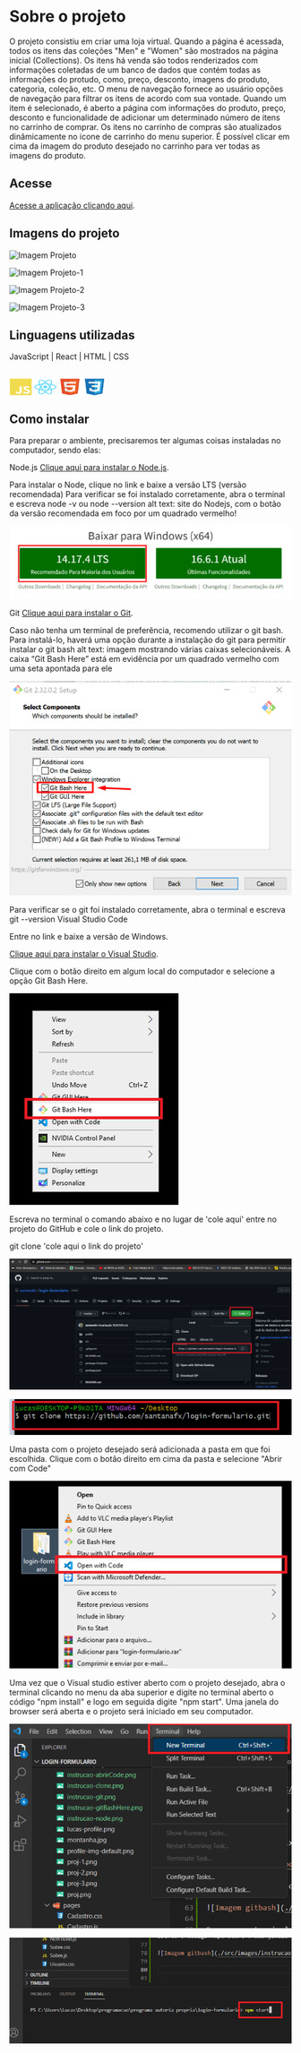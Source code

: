 # Sobre o projeto

O projeto consistiu em criar uma loja virtual. Quando a página é acessada, todos os itens das coleções "Men" e "Women" são mostrados na página inicial (Collections). Os itens há venda são todos renderizados com informações coletadas de um banco de dados que contém todas as informações do protudo, como, preço, desconto, imagens do produto, categoria, coleção, etc. O menu de navegação fornece ao usuário opções de navegação para filtrar os itens de acordo com sua vontade. Quando um item é selecionado, é aberto a página com informações do produto, preço, desconto e funcionalidade de adicionar um determinado número de itens no carrinho de comprar. Os itens no carrinho de compras são atualizados dinâmicamente no icone de carrinho do menu superior. É possível clicar em cima da imagem do produto desejado no carrinho para ver todas as imagens do produto.

## Acesse

<a href="https://login-formulario-be49-ett5j6s85-santanafx.vercel.app/">Acesse a aplicação clicando aqui</a>.

## Imagens do projeto

![Imagem Projeto](./src/images/readme/proj.png)

![Imagem Projeto-1](./src/images/readme/proj-1.png)

![Imagem Projeto-2](./src/images/readme/proj-2.png)

![Imagem Projeto-3](./src/images/readme/proj-3.png)

## Linguagens utilizadas

JavaScript | React | HTML | CSS

<div style="display: inline_block"><br>
  <img align="center" alt="Rafa-Js" height="30" width="40" src="https://raw.githubusercontent.com/devicons/devicon/master/icons/javascript/javascript-plain.svg">
  <img align="center" alt="Rafa-React" height="30" width="40" src="https://raw.githubusercontent.com/devicons/devicon/master/icons/react/react-original.svg">
  <img align="center" alt="Rafa-HTML" height="30" width="40" src="https://raw.githubusercontent.com/devicons/devicon/master/icons/html5/html5-original.svg">
  <img align="center" alt="Rafa-CSS" height="30" width="40" src="https://raw.githubusercontent.com/devicons/devicon/master/icons/css3/css3-original.svg">
</div>

## Como instalar

Para preparar o ambiente, precisaremos ter algumas coisas instaladas no computador, sendo elas:

Node.js
<a href="https://nodejs.org/pt-br">Clique aqui para instalar o Node.js</a>.

Para instalar o Node, clique no link e baixe a versão LTS (versão recomendada)
Para verificar se foi instalado corretamente, abra o terminal e escreva node -v ou node --version
alt text: site do Nodejs, com o botão da versão recomendada em foco por um quadrado vermelho!

![Imagem node](./src/images/readme/instrucao-node.png)

Git
<a href="https://git-scm.com/download/windows">Clique aqui para instalar o Git</a>.

Caso não tenha um terminal de preferência, recomendo utilizar o git bash. Para instalá-lo, haverá uma opção durante a instalação do git para permitir instalar o git bash
alt text: imagem mostrando várias caixas selecionáveis. A caixa “Git Bash Here” está em evidência por um quadrado vermelho com uma seta apontada para ele

![Imagem git](./src/images/readme/instrucao-git.png)

Para verificar se o git foi instalado corretamente, abra o terminal e escreva git --version
Visual Studio Code

Entre no link e baixe a versão de Windows.

<a href="https://code.visualstudio.com/download">Clique aqui para instalar o Visual Studio</a>.

Clique com o botão direito em algum local do computador e selecione a opção Git Bash Here.

![Imagem gitbash](./src/images/readme/instrucao-gitBashHere.png)

Escreva no terminal o comando abaixo e no lugar de 'cole aqui' entre no projeto do GitHub e cole o link do projeto.

git clone 'cole aqui o link do projeto'

![Imagem gitbash](./src/images/readme/instrucao-clone.png)

![Imagem gitbash](./src/images/readme/instrucao-gitClone.png)

Uma pasta com o projeto desejado será adicionada a pasta em que foi escolhida.
Clique com o botão direito em cima da pasta e selecione "Abrir com Code"

![Imagem gitbash](./src/images/readme/instrucao-abrirCode.png)

Uma vez que o Visual studio estiver aberto com o projeto desejado, abra o terminal clicando no menu da aba superior e digite no terminal aberto o código "npm install" e logo em seguida digite "npm start". Uma janela do browser será aberta e o projeto será iniciado em seu computador.

![Imagem gitbash](./src/images/readme/instrucao-terminal.png)

![Imagem gitbash](./src/images/readme/instrucao-npm.png)
